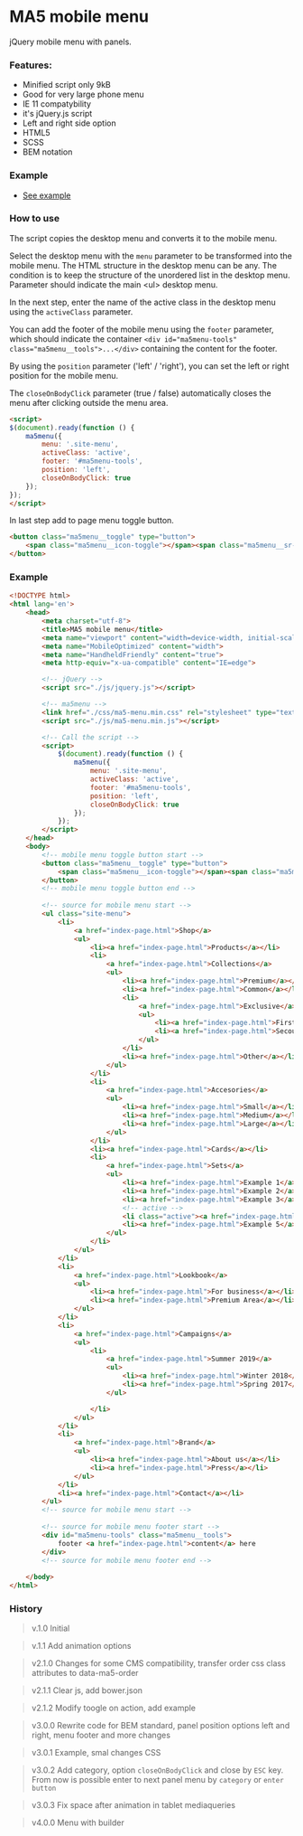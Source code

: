 # MA5 mobile menu
jQuery mobile menu with panels.

### Features:
* Minified script only 9kB
* Good for very large phone menu
* IE 11 compatybility
* it's jQuery.js script
* Left and right side option
* HTML5
* SCSS 
* BEM notation

### Example
* [See example](https://ma-5.github.io/ma5-mobile-menu-example/)

### How to use
The script copies the desktop menu and converts it to the mobile menu.

Select the desktop menu with the <code>menu</code> parameter to be transformed into the mobile menu. The HTML structure in the desktop menu can be any. The condition is to keep the structure of the unordered list in the desktop menu. Parameter should indicate the main &lt;ul&gt; desktop menu.

In the next step, enter the name of the active class in the desktop menu using the <code>activeClass</code> parameter.

You can add the footer of the mobile menu using the <code>footer</code> parameter, which should indicate the container <code>&lt;div id="ma5menu-tools" class="ma5menu__tools"&gt;...&lt;/div&gt;</code> containing the content for the footer.

By using the <code>position</code> parameter ('left' / 'right'), you can set the left or right position for the mobile menu.

The <code>closeOnBodyClick</code> parameter (true / false) automatically closes the menu after clicking outside the menu area.
```html
<script>
$(document).ready(function () {
    ma5menu({
        menu: '.site-menu',
        activeClass: 'active',
        footer: '#ma5menu-tools',
        position: 'left',
        closeOnBodyClick: true
    });
});
</script>
```
In last step add to page menu toggle button.
```html
<button class="ma5menu__toggle" type="button">
    <span class="ma5menu__icon-toggle"></span><span class="ma5menu__sr-only">Menu</span>
</button>
```

### Example

```html
<!DOCTYPE html>
<html lang='en'>
    <head>
        <meta charset="utf-8">
        <title>MA5 mobile menu</title>
        <meta name="viewport" content="width=device-width, initial-scale=1, shrink-to-fit=no">
        <meta name="MobileOptimized" content="width">
        <meta name="HandheldFriendly" content="true">
        <meta http-equiv="x-ua-compatible" content="IE=edge">

        <!-- jQuery -->
        <script src="./js/jquery.js"></script>

        <!-- ma5menu -->
        <link href="./css/ma5-menu.min.css" rel="stylesheet" type="text/css">
        <script src="./js/ma5-menu.min.js"></script>

        <!-- Call the script -->
        <script>
            $(document).ready(function () {
                ma5menu({
                    menu: '.site-menu',
                    activeClass: 'active',
                    footer: '#ma5menu-tools',
                    position: 'left',
                    closeOnBodyClick: true
                });
            });
        </script>
    </head>
    <body>
        <!-- mobile menu toggle button start -->
        <button class="ma5menu__toggle" type="button">
            <span class="ma5menu__icon-toggle"></span><span class="ma5menu__sr-only">Menu</span>
        </button>
        <!-- mobile menu toggle button end -->
        
        <!-- source for mobile menu start -->
        <ul class="site-menu">
            <li>
                <a href="index-page.html">Shop</a>
                <ul>
                    <li><a href="index-page.html">Products</a></li>
                    <li>
                        <a href="index-page.html">Collections</a>
                        <ul>
                            <li><a href="index-page.html">Premium</a></li>
                            <li><a href="index-page.html">Common</a></li>
                            <li>
                                <a href="index-page.html">Exclusive</a>
                                <ul>
                                    <li><a href="index-page.html">First</a></li>
                                    <li><a href="index-page.html">Secound</a></li>
                                </ul>
                            </li>
                            <li><a href="index-page.html">Other</a></li>
                        </ul>
                    </li>
                    <li>
                        <a href="index-page.html">Accesories</a>
                        <ul>
                            <li><a href="index-page.html">Small</a></li>
                            <li><a href="index-page.html">Medium</a></li>
                            <li><a href="index-page.html">Large</a></li>
                        </ul>
                    </li>
                    <li><a href="index-page.html">Cards</a></li>
                    <li>
                        <a href="index-page.html">Sets</a>
                        <ul>
                            <li><a href="index-page.html">Example 1</a></li>
                            <li><a href="index-page.html">Example 2</a></li>
                            <li><a href="index-page.html">Example 3</a></li>
                            <!-- active -->
                            <li class="active"><a href="index-page.html">Example 4</a></li>
                            <li><a href="index-page.html">Example 5</a></li>
                        </ul>
                    </li>
                </ul>
            </li>
            <li>
                <a href="index-page.html">Lookbook</a>
                <ul>
                    <li><a href="index-page.html">For business</a></li>
                    <li><a href="index-page.html">Premium Area</a></li>
                </ul>
            </li>
            <li>
                <a href="index-page.html">Campaigns</a>
                <ul>
                    <li>
                        <a href="index-page.html">Summer 2019</a>
                        <ul>
                            <li><a href="index-page.html">Winter 2018</a></li>
                            <li><a href="index-page.html">Spring 2017</a></li>
                        </ul>

                    </li>
                </ul>
            </li>
            <li>
                <a href="index-page.html">Brand</a>
                <ul>
                    <li><a href="index-page.html">About us</a></li>
                    <li><a href="index-page.html">Press</a></li>
                </ul>
            </li>
            <li><a href="index-page.html">Contact</a></li>
        </ul>
        <!-- source for mobile menu start -->
        
        <!-- source for mobile menu footer start -->
        <div id="ma5menu-tools" class="ma5menu__tools">
            footer <a href="index-page.html">content</a> here
        </div>
        <!-- source for mobile menu footer end -->
        
    </body>
</html>
```

### History
>v.1.0 Initial

>v.1.1 Add animation options

>v2.1.0 Changes for some CMS compatibility, transfer order css class attributes to data-ma5-order

>v2.1.1 Clear js, add bower.json

>v2.1.2 Modify toogle on action, add example

>v3.0.0 Rewrite code for BEM standard, panel position options left and right, menu footer and more changes

>v3.0.1 Example, smal changes CSS

>v3.0.2 Add category, option `closeOnBodyClick` and close by `ESC` key. From now is possible enter to next panel menu by `category` or `enter button`

>v3.0.3 Fix space after animation in tablet mediaqueries

>v4.0.0 Menu with builder

